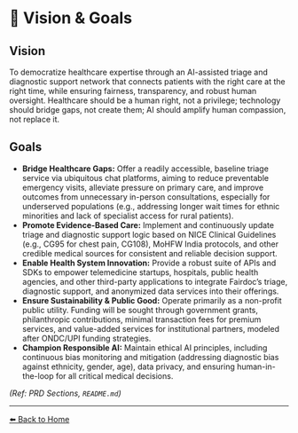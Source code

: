 # 🎯 Vision & Goals

## Vision
To democratize healthcare expertise through an AI-assisted triage and diagnostic support network that connects patients with the right care at the right time, while ensuring fairness, transparency, and robust human oversight. Healthcare should be a human right, not a privilege; technology should bridge gaps, not create them; AI should amplify human compassion, not replace it.

## Goals
* **Bridge Healthcare Gaps:** Offer a readily accessible, baseline triage service via ubiquitous chat platforms, aiming to reduce preventable emergency visits, alleviate pressure on primary care, and improve outcomes from unnecessary in-person consultations, especially for underserved populations (e.g., addressing longer wait times for ethnic minorities and lack of specialist access for rural patients).
* **Promote Evidence-Based Care:** Implement and continuously update triage and diagnostic support logic based on NICE Clinical Guidelines (e.g., CG95 for chest pain, CG108), MoHFW India protocols, and other credible medical sources for consistent and reliable decision support.
* **Enable Health System Innovation:** Provide a robust suite of APIs and SDKs to empower telemedicine startups, hospitals, public health agencies, and other third-party applications to integrate Fairdoc’s triage, diagnostic support, and anonymized data services into their offerings.
* **Ensure Sustainability & Public Good:** Operate primarily as a non-profit public utility. Funding will be sought through government grants, philanthropic contributions, minimal transaction fees for premium services, and value-added services for institutional partners, modeled after ONDC/UPI funding strategies.
* **Champion Responsible AI:** Maintain ethical AI principles, including continuous bias monitoring and mitigation (addressing diagnostic bias against ethnicity, gender, age), data privacy, and ensuring human-in-the-loop for all critical medical decisions.

*(Ref: PRD Sections, `README.md`)*

---
[⬅️ Back to Home](./index.md)